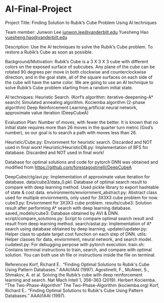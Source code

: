 # AI-Final-Project

Project Title: Finding Solution to Rubik’s Cube Problem Using AI techniques

Team member: Junwon Lee junwon.lee@vanderbilt.edu
Yuesheng Hao yuesheng.hao@vanderbilt.edu

Description: Use the AI techniques to solve the Rubik’s Cube problem. To restore a
Rubik’s Cube as soon as possible.

Background/Motivation: Rubik’s Cube is a 3 X 3 X 3 cube with different colors on the
exposed surface of subcubes. Any plane of the cube can be rotated 90 degrees per
move in both clockwise and counterclockwise direction, and in the goal state, all of the
square surfaces on each side of the cube will have the same color. We are going to use
an AI technique to solve Rubik’s Cube problem starting from a random initial state.

AI techniques: Heuristic Search. (Korf’s algorithm: iterative-deepening-A* search)
Simulated annealing algorithm.
Kociemba algorithm (2-phase algorithm)
Deep Reinforcement Learning,artificial neural network, approximate value
iteration (DeepCubeA)

Evaluation Plan: Number of moves, with fewer the better. It is known that no initial
state requires more than 26 moves in the quarter turn metric (God’s number), so our
goal is to search a path with moves less than 26.

Heuristic/Cube.py: Enviornment for heuristic search. Discarded and NOT used in final work!
Heuristic/HeuristicDB.py: Implementation of BFS for database. Discarded and NOT used in final work!

Database for optimal solutions and code for pytorch DNN was obtained and modified from https://github.com/forestagostinelli/DeepCubeA

DeepCube/ctg/avi.py: Implementation of approximate value iteration for database.
data/cube3/data_0.pkl: Database of optimal search result to compare with deep learning method. Used pickle library to export hashtable of state & cost data.
environments/enviornment_abstract.py: Abstract class used for multiple enviornments, only used for 3X3X3 cube problem for now.
cube3.py: Enviornment for 3X3X3 cube problem.
results/cube3: Solution result after performing A* search with deep learning database.
saved_models/cube3: Database obtained by AVI & DNN.
script/compare_solutions.py: Script to compare optimal search result and result from deep learning method.
search/astar.py: Implementation of A* search using database obtained by deep learning.
updater/updater.py: Helper class to update target cost function on each step of DNN.
utils: Helper classes for data, enviornment, neural network, and search model.
cudatest.py: For debugging perpose with pytorch execution.
train.sh: Contains terminal instructions to train, search, and compare with optimal solution. You can both use sh file or instructions inside the file on terminal.

References
Korf, Richard E.. “Finding Optimal Solutions to Rubik's Cube Using Pattern Databases.”
AAAI/IAAI (1997).
Agostinelli, F., McAleer, S., Shmakov, A. et al. Solving the Rubik’s cube with deep
reinforcement learning and search. Nat Mach Intell 1, 356–363 (2019).
Herbert Kociemba. “The Two-Phase-Algorithm” The Two-Phase-Algorithm
(kociemba.org)
Korf, Richard E.. “Finding Optimal Solutions to Rubik's Cube Using Pattern Databases.” AAAI/IAAI (1997).
